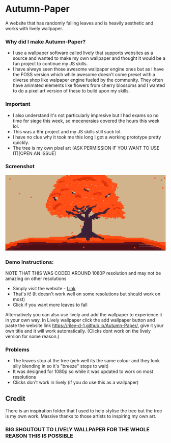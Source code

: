 # Autumn-Paper
A website that has randomly falling leaves and is heavily aesthetic and works with lively wallpaper.
### Why did I make Autumn-Paper?
- I use a wallpaper software called lively that supports websites as a source and wanted to make my own wallpaper and thought it would be a fun project to continue my JS skills.
- I have always seen those awesome wallpaper engine ones but as I have the FOSS version which while awesome doesn't come preset with a diverse shop like walpaper engine fueled by the community. They often have animated elements like flowers from cherry blossoms and I wanted to do a pixel art version of these to build upon my skills.

### Important
- I also understand it's not particularly impresive but I had exams so no time for siege this week, so meceneraies covered the hours this week lol. 
- This was a 6hr project and my JS skills still suck lol.
- I have no clue why it took me this long I got a working prototype pretty quickly. 
- The tree is my own pixel art (ASK PERMISSION IF YOU WANT TO USE IT)[OPEN AN ISSUE]
### Screenshot 
![alt](screenshot.png)
### Demo Instructions:
NOTE THAT THIS WAS  CODED AROUND 1080P resolution and may not be amazing on other resolutions
- Simply visit the website - [Link](https://riley-d-1.github.io/Autumn-Paper/)
- That's it! (It doesn't work well on some resolutions but should work on most)
- Click if you want more leaves to fall

Alternatively you can also use lively and add the wallpaper to experience it in your own way. In Lively wallpaper click the add wallpaper button and paste the website link https://riley-d-1.github.io/Autumn-Paper/, give it your own title and it will work automatically. 
(Clicks dont work on the lively version for some reason.)
### Problems
- The leaves stop at the tree (yeh well its the same colour and they look silly blending in so it's "breeze" stops to wait)
-  It was designed for 1080p so while it was updated to work on most resolutions
- Clicks don't work in lively (if you do use this as a wallpaper)
## Credit
There is an inspiration folder that I used to help stylise the tree but the tree is my own work. Massive thanks to those artists to inspiring my own art.

### BIG SHOUTOUT TO LIVELY WALLPAPER FOR THE WHOLE REASON THIS IS POSSIBLE

